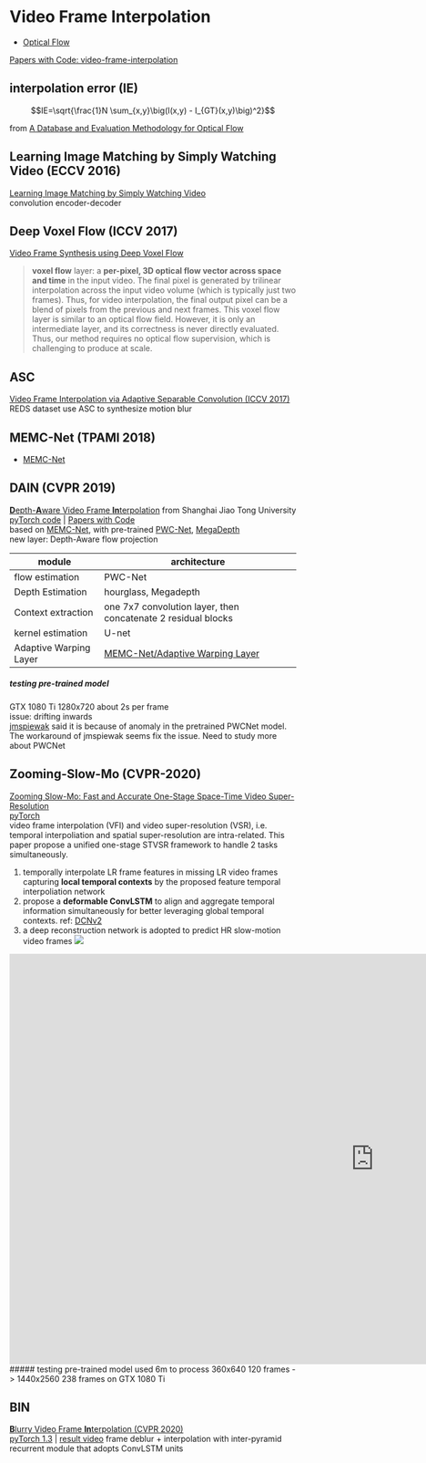 # Video Frame Interpolation
* [Optical Flow](optical_flow.md)

[Papers with Code: video-frame-interpolation](https://paperswithcode.com/task/video-frame-interpolation)

## interpolation error (IE)
```math
IE=\sqrt{\frac{1}N \sum_{x,y}\big(I(x,y) - I_{GT}(x,y)\big)^2}
```
from [A Database and Evaluation Methodology for Optical Flow](http://vision.middlebury.edu/flow/floweval-ijcv2011.pdf)

## Learning Image Matching by Simply Watching Video (ECCV 2016)
[Learning Image Matching by Simply Watching Video](https://arxiv.org/abs/1603.06041)  
convolution encoder-decoder

## Deep Voxel Flow (ICCV 2017)
[Video Frame Synthesis using Deep Voxel Flow](https://arxiv.org/abs/1603.06041)  
> **voxel flow** layer: a **per-pixel, 3D optical flow vector across space and time** in the input video. The final pixel is generated by trilinear interpolation across the input video volume (which is typically just two frames). Thus, for video interpolation, the final output pixel can be a blend of pixels from the previous and next frames. This voxel flow layer is similar to an optical flow field. However, it is only an intermediate layer, and its correctness is never directly evaluated. Thus, our method requires no optical flow supervision, which is challenging to produce at scale.

## ASC
[Video Frame Interpolation via Adaptive Separable Convolution (ICCV 2017)](http://openaccess.thecvf.com/content_ICCV_2017/papers/Niklaus_Video_Frame_Interpolation_ICCV_2017_paper.pdf)  
REDS dataset use ASC to synthesize motion blur  

## MEMC-Net (TPAMI 2018)
* [MEMC-Net](MEMC-Net.md)

## DAIN (CVPR 2019)
[**D**epth-**A**ware Video Frame **In**terpolation](https://arxiv.org/pdf/1904.00830v1.pdf) from Shanghai Jiao Tong University    
[pyTorch code](https://github.com/baowenbo/DAIN) | [Papers with Code](https://paperswithcode.com/paper/depth-aware-video-frame-interpolation)  
based on [MEMC-Net](#memc-net-tpami-2018), with pre-trained [PWC-Net](optical_flow.html#pwc-net-cvpr-2018), [MegaDepth](https://arxiv.org/abs/1604.03901)  
new layer: Depth-Aware flow projection

module|architecture
---|---
flow estimation | PWC-Net|
Depth Estimation|hourglass, Megadepth
Context extraction|one 7x7 convolution layer, then concatenate 2 residual blocks
kernel estimation|U-net
Adaptive Warping Layer|[MEMC-Net/Adaptive Warping Layer](MEMC-Net.html#adaptive-warping-layer)

##### testing pre-trained model
GTX 1080 Ti 1280x720 about 2s per frame  
issue: drifting inwards  
[jmspiewak](https://github.com/baowenbo/DAIN/issues/51) said it is because of anomaly in the pretrained PWCNet model. The workaround of jmspiewak seems fix the issue. Need to study more about PWCNet

## Zooming-Slow-Mo (CVPR-2020)
[Zooming Slow-Mo: Fast and Accurate One-Stage Space-Time Video Super-Resolution](https://arxiv.org/abs/2002.11616)  
[pyTorch](https://github.com/Mukosame/Zooming-Slow-Mo-CVPR-2020)  
video frame interpolation (VFI) and video super-resolution (VSR), i.e. temporal interpoliation and spatial super-resolution are intra-related. This paper propose a unified one-stage STVSR framework to handle 2 tasks simultaneously.
1. temporally interpolate LR frame features in missing LR video frames capturing **local temporal contexts** by the proposed feature temporal interpoliation network
2. propose a **deformable ConvLSTM** to align and aggregate temporal information simultaneously for better leveraging global temporal contexts. ref: [DCNv2](/CNN/models.html#dcnv2-cvpr-2019)
3. a deep reconstruction network is adopted to predict HR slow-motion video frames
![](https://github.com/Mukosame/Zooming-Slow-Mo-CVPR-2020/raw/master/dump/framework.png)
<iframe width="1280" height="720" src="https://www.youtube.com/embed/8mgD8JxBOus" frameborder="0" allow="accelerometer; autoplay; encrypted-media; gyroscope; picture-in-picture" allowfullscreen></iframe>
##### testing pre-trained model
used 6m to process 360x640 120 frames -> 1440x2560 238 frames on GTX 1080 Ti

## BIN
[**B**lurry Video Frame **In**terpolation (CVPR 2020)](https://arxiv.org/abs/2002.12259)  
[pyTorch 1.3](https://github.com/laomao0/BIN) | [result video](https://www.youtube.com/watch?v=C_bL9YQJU1w)
frame deblur + interpolation with inter-pyramid recurrent module that adopts ConvLSTM units
